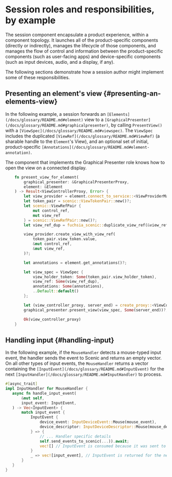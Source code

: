 # Session roles and responsibilities, by example

The session component encapsulate a product experience, within a component
topology. It launches all of the product-specific components (directly or
indirectly), manages the lifecycle of those components, and manages the flow of
control and information between the product-specific components (such as
user-facing apps) and device-specific components (such as input devices, audio,
and a display, if any).

The following sections demonstrate how a session author might implement some of
these responsibilities.

## Presenting an element's view {#presenting-an-elements-view}

In the following example, a session forwards an `[Elements](/docs/glossary/README.md#element)` view to a
`[GraphicalPresenter](/docs/glossary/README.md#graphicalpresenter)`,
by calling `PresentView()` with a
`[ViewSpec](/docs/glossary/README.md#viewspec)`. The
`ViewSpec` includes the duplicated `[ViewRef](/docs/glossary/README.md#ViewRef)` \(a sharable handle to the
`Element`'s View), and an optional set of initial, product-specific
`[Annotations](/docs/glossary/README.md#element-annotation)`.

The component that implements the Graphical Presenter role knows how to open
the view on a connected display.

```rust
    fn present_view_for_element(
        graphical_presenter: &GraphicalPresenterProxy,
        element: &Element
    ) -> Result<ViewControllerProxy, Error> {
        let view_provider = element.connect_to_service::<ViewProviderMarker>()?;
        let token_pair = scenic::ViewTokenPair::new()?;
        let scenic::ViewRefPair {
            mut control_ref,
            mut view_ref
        } = scenic::ViewRefPair::new()?;
        let view_ref_dup = fuchsia_scenic::duplicate_view_ref(&view_ref)?;

        view_provider.create_view_with_view_ref(
            token_pair.view_token.value,
            &mut control_ref,
            &mut view_ref,
        )?;

        let annotations = element.get_annotations()?;

        let view_spec = ViewSpec {
            view_holder_token: Some(token_pair.view_holder_token),
            view_ref: Some(view_ref_dup),
            annotations: Some(annotations),
            ..Default::default()
        };

        let (view_controller_proxy, server_end) = create_proxy::<ViewControllerMarker>();
        graphical_presenter.present_view(view_spec, Some(server_end))?;

        Ok(view_controller_proxy)
    }
```

## Handling input {#handling-input}

In the following example, if the `MouseHandler` detects a mouse-typed input
event, the handler sends the event to Scenic and returns an empty vector. On all
other types of input events, the `MouseHandler` returns a vector containing the
`[InputEvent](/docs/glossary/README.md#InputEvent)` for the next
`[InputHandler](/docs/glossary/README.md#InputHandler)` to process.

```rust
#[async_trait]
impl InputHandler for MouseHandler {
   async fn handle_input_event(
       &mut self,
       input_event: InputEvent,
   ) -> Vec<InputEvent> {
       match input_event {
           InputEvent {
               device_event: InputDeviceEvent::Mouse(mouse_event),
               device_descriptor: InputDeviceDescriptor::Mouse(mouse_descriptor),
           } => {
               // ... Handler specific details
               self.send_events_to_scenic(...)).await;
               vec![] // InputEvent is consumed because it was sent to Scenic
           }
           _ => vec![input_event], // InputEvent is returned for the next InputHandler
       }
   }
}
```
